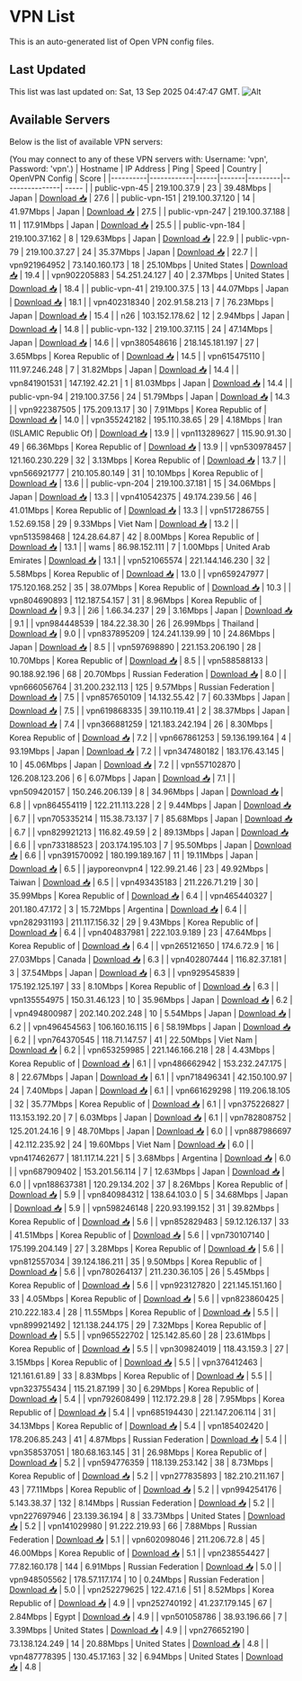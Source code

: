 # VPN List

This is an auto-generated list of Open VPN config files.

## Last Updated

This list was last updated on: Sat, 13 Sep 2025 04:47:47 GMT.
![Alt](https://repobeats.axiom.co/api/embed/186b98318ef1479477931607c1ad7d823f12451f.svg "Repobeats analytics image")

## Available Servers

Below is the list of available VPN servers:

(You may connect to any of these VPN servers with: Username: 'vpn', Password: 'vpn'.)
| Hostname | IP Address | Ping | Speed | Country | OpenVPN Config | Score |
|----------|------------|------|-------|---------|----------------| ----- |
| public-vpn-45 | 219.100.37.9 | 23 | 39.48Mbps | Japan | [Download 📥](./configs/server_0_JP.ovpn) | 27.6 |
| public-vpn-151 | 219.100.37.120 | 14 | 41.97Mbps | Japan | [Download 📥](./configs/server_1_JP.ovpn) | 27.5 |
| public-vpn-247 | 219.100.37.188 | 11 | 117.91Mbps | Japan | [Download 📥](./configs/server_2_JP.ovpn) | 25.5 |
| public-vpn-184 | 219.100.37.162 | 8 | 129.63Mbps | Japan | [Download 📥](./configs/server_3_JP.ovpn) | 22.9 |
| public-vpn-79 | 219.100.37.27 | 24 | 35.37Mbps | Japan | [Download 📥](./configs/server_4_JP.ovpn) | 22.7 |
| vpn921964952 | 73.140.160.173 | 18 | 25.10Mbps | United States | [Download 📥](./configs/server_5_US.ovpn) | 19.4 |
| vpn902205883 | 54.251.24.127 | 40 | 2.37Mbps | United States | [Download 📥](./configs/server_6_US.ovpn) | 18.4 |
| public-vpn-41 | 219.100.37.5 | 13 | 44.07Mbps | Japan | [Download 📥](./configs/server_7_JP.ovpn) | 18.1 |
| vpn402318340 | 202.91.58.213 | 7 | 76.23Mbps | Japan | [Download 📥](./configs/server_8_JP.ovpn) | 15.4 |
| n26 | 103.152.178.62 | 12 | 2.94Mbps | Japan | [Download 📥](./configs/server_9_JP.ovpn) | 14.8 |
| public-vpn-132 | 219.100.37.115 | 24 | 47.14Mbps | Japan | [Download 📥](./configs/server_10_JP.ovpn) | 14.6 |
| vpn380548616 | 218.145.181.197 | 27 | 3.65Mbps | Korea Republic of | [Download 📥](./configs/server_11_KR.ovpn) | 14.5 |
| vpn615475110 | 111.97.246.248 | 7 | 31.82Mbps | Japan | [Download 📥](./configs/server_12_JP.ovpn) | 14.4 |
| vpn841901531 | 147.192.42.21 | 1 | 81.03Mbps | Japan | [Download 📥](./configs/server_13_JP.ovpn) | 14.4 |
| public-vpn-94 | 219.100.37.56 | 24 | 51.79Mbps | Japan | [Download 📥](./configs/server_14_JP.ovpn) | 14.3 |
| vpn922387505 | 175.209.13.17 | 30 | 7.91Mbps | Korea Republic of | [Download 📥](./configs/server_15_KR.ovpn) | 14.0 |
| vpn355242182 | 195.110.38.65 | 29 | 4.18Mbps | Iran (ISLAMIC Republic Of) | [Download 📥](./configs/server_16_IR.ovpn) | 13.9 |
| vpn113289627 | 115.90.91.30 | 49 | 66.36Mbps | Korea Republic of | [Download 📥](./configs/server_17_KR.ovpn) | 13.9 |
| vpn530978457 | 121.160.230.229 | 32 | 3.13Mbps | Korea Republic of | [Download 📥](./configs/server_18_KR.ovpn) | 13.7 |
| vpn566921777 | 210.105.80.149 | 31 | 10.10Mbps | Korea Republic of | [Download 📥](./configs/server_19_KR.ovpn) | 13.6 |
| public-vpn-204 | 219.100.37.181 | 15 | 34.06Mbps | Japan | [Download 📥](./configs/server_20_JP.ovpn) | 13.3 |
| vpn410542375 | 49.174.239.56 | 46 | 41.01Mbps | Korea Republic of | [Download 📥](./configs/server_21_KR.ovpn) | 13.3 |
| vpn517286755 | 1.52.69.158 | 29 | 9.33Mbps | Viet Nam | [Download 📥](./configs/server_22_VN.ovpn) | 13.2 |
| vpn513598468 | 124.28.64.87 | 42 | 8.00Mbps | Korea Republic of | [Download 📥](./configs/server_23_KR.ovpn) | 13.1 |
| wams | 86.98.152.111 | 7 | 1.00Mbps | United Arab Emirates | [Download 📥](./configs/server_24_AE.ovpn) | 13.1 |
| vpn521065574 | 221.144.146.230 | 32 | 5.58Mbps | Korea Republic of | [Download 📥](./configs/server_25_KR.ovpn) | 13.0 |
| vpn659247977 | 175.120.168.252 | 35 | 38.07Mbps | Korea Republic of | [Download 📥](./configs/server_26_KR.ovpn) | 10.3 |
| vpn804690893 | 112.187.54.157 | 31 | 8.96Mbps | Korea Republic of | [Download 📥](./configs/server_27_KR.ovpn) | 9.3 |
| 2i6 | 1.66.34.237 | 29 | 3.16Mbps | Japan | [Download 📥](./configs/server_28_JP.ovpn) | 9.1 |
| vpn984448539 | 184.22.38.30 | 26 | 26.99Mbps | Thailand | [Download 📥](./configs/server_29_TH.ovpn) | 9.0 |
| vpn837895209 | 124.241.139.99 | 10 | 24.86Mbps | Japan | [Download 📥](./configs/server_30_JP.ovpn) | 8.5 |
| vpn597698890 | 221.153.206.190 | 28 | 10.70Mbps | Korea Republic of | [Download 📥](./configs/server_31_KR.ovpn) | 8.5 |
| vpn588588133 | 90.188.92.196 | 68 | 20.70Mbps | Russian Federation | [Download 📥](./configs/server_32_RU.ovpn) | 8.0 |
| vpn666056764 | 31.200.232.113 | 125 | 9.57Mbps | Russian Federation | [Download 📥](./configs/server_33_RU.ovpn) | 7.5 |
| vpn857650109 | 14.132.55.42 | 7 | 60.33Mbps | Japan | [Download 📥](./configs/server_34_JP.ovpn) | 7.5 |
| vpn619868335 | 39.110.119.41 | 2 | 38.37Mbps | Japan | [Download 📥](./configs/server_35_JP.ovpn) | 7.4 |
| vpn366881259 | 121.183.242.194 | 26 | 8.30Mbps | Korea Republic of | [Download 📥](./configs/server_36_KR.ovpn) | 7.2 |
| vpn667861253 | 59.136.199.164 | 4 | 93.19Mbps | Japan | [Download 📥](./configs/server_37_JP.ovpn) | 7.2 |
| vpn347480182 | 183.176.43.145 | 10 | 45.06Mbps | Japan | [Download 📥](./configs/server_38_JP.ovpn) | 7.2 |
| vpn557102870 | 126.208.123.206 | 6 | 6.07Mbps | Japan | [Download 📥](./configs/server_39_JP.ovpn) | 7.1 |
| vpn509420157 | 150.246.206.139 | 8 | 34.96Mbps | Japan | [Download 📥](./configs/server_40_JP.ovpn) | 6.8 |
| vpn864554119 | 122.211.113.228 | 2 | 9.44Mbps | Japan | [Download 📥](./configs/server_41_JP.ovpn) | 6.7 |
| vpn705335214 | 115.38.73.137 | 7 | 85.68Mbps | Japan | [Download 📥](./configs/server_42_JP.ovpn) | 6.7 |
| vpn829921213 | 116.82.49.59 | 2 | 89.13Mbps | Japan | [Download 📥](./configs/server_43_JP.ovpn) | 6.6 |
| vpn733188523 | 203.174.195.103 | 7 | 95.50Mbps | Japan | [Download 📥](./configs/server_44_JP.ovpn) | 6.6 |
| vpn391570092 | 180.199.189.167 | 11 | 19.11Mbps | Japan | [Download 📥](./configs/server_45_JP.ovpn) | 6.5 |
| jayporeonvpn4 | 122.99.21.46 | 23 | 49.92Mbps | Taiwan | [Download 📥](./configs/server_46_TW.ovpn) | 6.5 |
| vpn493435183 | 211.226.71.219 | 30 | 35.99Mbps | Korea Republic of | [Download 📥](./configs/server_47_KR.ovpn) | 6.4 |
| vpn465440327 | 201.180.47.172 | 3 | 15.72Mbps | Argentina | [Download 📥](./configs/server_48_AR.ovpn) | 6.4 |
| vpn282931193 | 211.117.156.32 | 29 | 9.43Mbps | Korea Republic of | [Download 📥](./configs/server_49_KR.ovpn) | 6.4 |
| vpn404837981 | 222.103.9.189 | 23 | 47.64Mbps | Korea Republic of | [Download 📥](./configs/server_50_KR.ovpn) | 6.4 |
| vpn265121650 | 174.6.72.9 | 16 | 27.03Mbps | Canada | [Download 📥](./configs/server_51_CA.ovpn) | 6.3 |
| vpn402807444 | 116.82.37.181 | 3 | 37.54Mbps | Japan | [Download 📥](./configs/server_52_JP.ovpn) | 6.3 |
| vpn929545839 | 175.192.125.197 | 33 | 8.10Mbps | Korea Republic of | [Download 📥](./configs/server_53_KR.ovpn) | 6.3 |
| vpn135554975 | 150.31.46.123 | 10 | 35.96Mbps | Japan | [Download 📥](./configs/server_54_JP.ovpn) | 6.2 |
| vpn494800987 | 202.140.202.248 | 10 | 5.54Mbps | Japan | [Download 📥](./configs/server_55_JP.ovpn) | 6.2 |
| vpn496454563 | 106.160.16.115 | 6 | 58.19Mbps | Japan | [Download 📥](./configs/server_56_JP.ovpn) | 6.2 |
| vpn764370545 | 118.71.147.57 | 41 | 22.50Mbps | Viet Nam | [Download 📥](./configs/server_57_VN.ovpn) | 6.2 |
| vpn653259985 | 221.146.166.218 | 28 | 4.43Mbps | Korea Republic of | [Download 📥](./configs/server_58_KR.ovpn) | 6.1 |
| vpn486662942 | 153.232.247.175 | 8 | 22.67Mbps | Japan | [Download 📥](./configs/server_59_JP.ovpn) | 6.1 |
| vpn718496341 | 42.150.100.97 | 24 | 7.40Mbps | Japan | [Download 📥](./configs/server_60_JP.ovpn) | 6.1 |
| vpn661629298 | 119.206.18.105 | 32 | 35.77Mbps | Korea Republic of | [Download 📥](./configs/server_61_KR.ovpn) | 6.1 |
| vpn375226827 | 113.153.192.20 | 7 | 6.03Mbps | Japan | [Download 📥](./configs/server_62_JP.ovpn) | 6.1 |
| vpn782808752 | 125.201.24.16 | 9 | 48.70Mbps | Japan | [Download 📥](./configs/server_63_JP.ovpn) | 6.0 |
| vpn887986697 | 42.112.235.92 | 24 | 19.60Mbps | Viet Nam | [Download 📥](./configs/server_64_VN.ovpn) | 6.0 |
| vpn417462677 | 181.117.14.221 | 5 | 3.68Mbps | Argentina | [Download 📥](./configs/server_65_AR.ovpn) | 6.0 |
| vpn687909402 | 153.201.56.114 | 7 | 12.63Mbps | Japan | [Download 📥](./configs/server_66_JP.ovpn) | 6.0 |
| vpn188637381 | 120.29.134.202 | 37 | 8.26Mbps | Korea Republic of | [Download 📥](./configs/server_67_KR.ovpn) | 5.9 |
| vpn840984312 | 138.64.103.0 | 5 | 34.68Mbps | Japan | [Download 📥](./configs/server_68_JP.ovpn) | 5.9 |
| vpn598246148 | 220.93.199.152 | 31 | 39.82Mbps | Korea Republic of | [Download 📥](./configs/server_69_KR.ovpn) | 5.6 |
| vpn852829483 | 59.12.126.137 | 33 | 41.51Mbps | Korea Republic of | [Download 📥](./configs/server_70_KR.ovpn) | 5.6 |
| vpn730107140 | 175.199.204.149 | 27 | 3.28Mbps | Korea Republic of | [Download 📥](./configs/server_71_KR.ovpn) | 5.6 |
| vpn812557034 | 39.124.186.211 | 35 | 9.50Mbps | Korea Republic of | [Download 📥](./configs/server_72_KR.ovpn) | 5.6 |
| vpn780264137 | 211.230.36.105 | 26 | 5.45Mbps | Korea Republic of | [Download 📥](./configs/server_73_KR.ovpn) | 5.6 |
| vpn923127820 | 221.145.151.160 | 33 | 4.05Mbps | Korea Republic of | [Download 📥](./configs/server_74_KR.ovpn) | 5.6 |
| vpn823860425 | 210.222.183.4 | 28 | 11.55Mbps | Korea Republic of | [Download 📥](./configs/server_75_KR.ovpn) | 5.5 |
| vpn899921492 | 121.138.244.175 | 29 | 7.32Mbps | Korea Republic of | [Download 📥](./configs/server_76_KR.ovpn) | 5.5 |
| vpn965522702 | 125.142.85.60 | 28 | 23.61Mbps | Korea Republic of | [Download 📥](./configs/server_77_KR.ovpn) | 5.5 |
| vpn309824019 | 118.43.159.3 | 27 | 3.15Mbps | Korea Republic of | [Download 📥](./configs/server_78_KR.ovpn) | 5.5 |
| vpn376412463 | 121.161.61.89 | 33 | 8.83Mbps | Korea Republic of | [Download 📥](./configs/server_79_KR.ovpn) | 5.5 |
| vpn323755434 | 115.21.87.199 | 30 | 6.29Mbps | Korea Republic of | [Download 📥](./configs/server_80_KR.ovpn) | 5.4 |
| vpn792608499 | 112.172.29.8 | 28 | 7.95Mbps | Korea Republic of | [Download 📥](./configs/server_81_KR.ovpn) | 5.4 |
| vpn685194430 | 221.147.206.114 | 31 | 34.13Mbps | Korea Republic of | [Download 📥](./configs/server_82_KR.ovpn) | 5.4 |
| vpn185402420 | 178.206.85.243 | 41 | 4.87Mbps | Russian Federation | [Download 📥](./configs/server_83_RU.ovpn) | 5.4 |
| vpn358537051 | 180.68.163.145 | 31 | 26.98Mbps | Korea Republic of | [Download 📥](./configs/server_84_KR.ovpn) | 5.2 |
| vpn594776359 | 118.139.253.142 | 38 | 8.73Mbps | Korea Republic of | [Download 📥](./configs/server_85_KR.ovpn) | 5.2 |
| vpn277835893 | 182.210.211.167 | 43 | 77.11Mbps | Korea Republic of | [Download 📥](./configs/server_86_KR.ovpn) | 5.2 |
| vpn994254176 | 5.143.38.37 | 132 | 8.14Mbps | Russian Federation | [Download 📥](./configs/server_87_RU.ovpn) | 5.2 |
| vpn227697946 | 23.139.36.194 | 8 | 33.73Mbps | United States | [Download 📥](./configs/server_88_US.ovpn) | 5.2 |
| vpn141029980 | 91.222.219.93 | 66 | 7.88Mbps | Russian Federation | [Download 📥](./configs/server_89_RU.ovpn) | 5.1 |
| vpn602098046 | 211.206.72.8 | 45 | 46.00Mbps | Korea Republic of | [Download 📥](./configs/server_90_KR.ovpn) | 5.1 |
| vpn238554427 | 77.82.160.178 | 144 | 6.91Mbps | Russian Federation | [Download 📥](./configs/server_91_RU.ovpn) | 5.0 |
| vpn948505562 | 178.57.117.174 | 10 | 0.24Mbps | Russian Federation | [Download 📥](./configs/server_92_RU.ovpn) | 5.0 |
| vpn252279625 | 122.47.1.6 | 51 | 8.52Mbps | Korea Republic of | [Download 📥](./configs/server_93_KR.ovpn) | 4.9 |
| vpn252740192 | 41.237.179.145 | 67 | 2.84Mbps | Egypt | [Download 📥](./configs/server_94_EG.ovpn) | 4.9 |
| vpn501058786 | 38.93.196.66 | 7 | 3.39Mbps | United States | [Download 📥](./configs/server_95_US.ovpn) | 4.9 |
| vpn276652190 | 73.138.124.249 | 14 | 20.88Mbps | United States | [Download 📥](./configs/server_96_US.ovpn) | 4.8 |
| vpn487778395 | 130.45.17.163 | 32 | 6.94Mbps | United States | [Download 📥](./configs/server_97_US.ovpn) | 4.8 |

